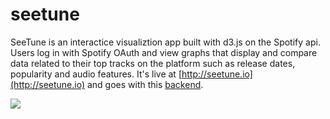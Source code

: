 # seetune

SeeTune is an interactice visualiztion app built with d3.js on the Spotify api. Users log in with Spotify OAuth and view graphs that display and compare data related to their top tracks on the platform such as release dates, popularity and audio features.
It's live at [http://seetune.io](http://seetune.io) and goes with this [backend](https://github.com/dsdunn/seetune_backend).

![](./seetunedemo.gif)

